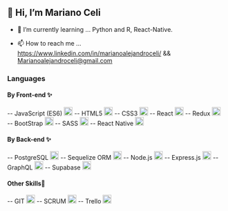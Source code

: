 <h2>👋 Hi, I’m Mariano Celi</h2>

- 🌱 I’m currently learning ... Python and R, React-Native.

- 📫 How to reach me ... https://www.linkedin.com/in/marianoalejandroceli/ && Marianoalejandroceli@gmail.com

<h3>Languages</h3>
<h4>By Front-end ✨</h4>
-- JavaScript (ES6) <img width="20px" heigth="20px" src="nanoceli\images\logo-javascript.svg">
-- HTML5 <img width="20px" heigth="20px" src="nanoceli\images\html5.svg">
-- CSS3 <img width="20px" heigth="20px" src="nanoceli\images\css-5.svg">
-- React <img width="20px" heigth="20px" src="nanoceli\images\react-2.svg">
-- Redux <img width="20px" heigth="20px" src="nanoceli\images\redux.svg">  
-- BootStrap <img width="20px" heigth="20px" src="nanoceli\images\bootstrap-4.svg"> 
-- SASS <img width="20px" heigth="20px" src="nanoceli\images\sass-1.svg">
-- React Native <img width="20px" heigth="20px" src="nanoceli\images\react-native-app.svg">

<h4>By Back-end ✨</h4>
-- PostgreSQL <img width="20px" heigth="20px" src="nanoceli\images\postgresql.svg"> 
-- Sequelize ORM <img width="20px" heigth="20px" src="nanoceli\images\sequelize.svg"> 
-- Node.js <img width="20px" heigth="20px" src="nanoceli\images\nodejs-icon.svg">
-- Express.js <img width="20px" heigth="20px" src="nanoceli\images\express-109.svg">  
-- GraphQL <img width="20px" heigth="20px" src="">
-- Supabase <img width="20px" heigth="20px" src="nanoceli\images\supabase-logo-vector.svg">

<h4>Other Skills💪</h4>
-- GIT <img width="20px" heigth="20px" src=""> 
-- SCRUM <img width="20px" heigth="20px" src=""> 
-- Trello <img width="20px" heigth="20px" src=""> 

